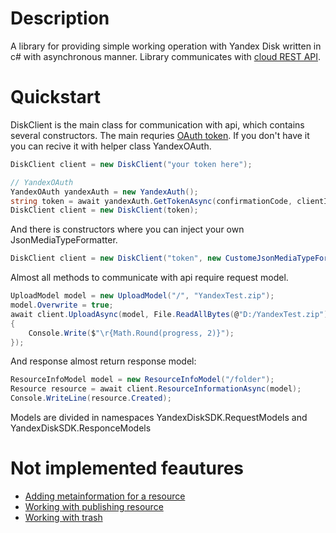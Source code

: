 # Description
A library for providing simple working operation with Yandex Disk written in c# with asynchronous manner. Library communicates with [cloud REST API](https://tech.yandex.com/disk/rest/).
# Quickstart
DiskClient is the main class for communication with api, which contains several constructors. The main requries [OAuth token](https://tech.yandex.com/oauth/). If you don't have it you can recive it with helper class YandexOAuth.
```c#
DiskClient client = new DiskClient("your token here");

// YandexOAuth
YandexOAuth yandexAuth = new YandexAuth();
string token = await yandexAuth.GetTokenAsync(confirmationCode, clientId, clientSecret);
DiskClient client = new DiskClient(token);
```

And there is constructors where you can inject your own JsonMediaTypeFormatter.
```c#
DiskClient client = new DiskClient("token", new CustomeJsonMediaTypeFormatter());
```

Almost all methods to communicate with api require request model.
```c#
UploadModel model = new UploadModel("/", "YandexTest.zip");
model.Overwrite = true;
await client.UploadAsync(model, File.ReadAllBytes(@"D:/YandexTest.zip"), (progress) =>
{
    Console.Write($"\r{Math.Round(progress, 2)}");
});
```

And response almost return response model:
```c#
ResourceInfoModel model = new ResourceInfoModel("/folder");
Resource resource = await client.ResourceInformationAsync(model);
Console.WriteLine(resource.Created);
```
Models are divided in namespaces YandexDiskSDK.RequestModels and YandexDiskSDK.ResponceModels

# Not implemented feautures
* [Adding metainformation for a resource](https://tech.yandex.com/disk/api/reference/meta-add-docpage/)
* [Working with publishing resource](https://tech.yandex.com/disk/api/reference/publish-docpage/)
* [Working with trash](https://tech.yandex.com/disk/api/reference/trash-delete-docpage/)
